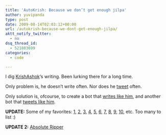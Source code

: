 ```yaml
---
title: 'AutoKrish: Because we don’t get enough jilpa'
author: yuvipanda
type: post
date: 2009-08-14T02:03:12+00:00
url: /autokrish-because-we-dont-get-enough-jilpa/
aktt_notify_twitter:
  - no
dsq_thread_id:
  - 521883699
categories:
  - code

---
```

I dig [KrishAshok][1]&#8216;s writing. Been lurking there for a long time.

Only problem is, he doesn&#8217;t write often. Nor does he [tweet][2] often.

Only solution is, ofcourse, to create a bot that [writes like him][3], and another bot that [tweets like him][4].

**UPDATE:** Some of my favorites: [1][5], [2][6], [3][7], [4][8], [5][9], [6][10], [7][11], [8][12], [9][13], [10][14], etc. Too many to list :)

**UPDATE 2:** [Absolute Ripper][15]

 [1]: http://krishashok.wordpress.com
 [2]: http://twitter.com/krishashok
 [3]: http://yuvisense.net/autokrish
 [4]: http://twitter.com/autokrish
 [5]: http://yuvisense.net/autokrish/#624
 [6]: http://yuvisense.net/autokrish/#60371
 [7]: http://yuvisense.net/autokrish/#98437
 [8]: http://yuvisense.net/autokrish/#27352
 [9]: http://yuvisense.net/autokrish/#66943
 [10]: http://yuvisense.net/autokrish/#95354
 [11]: http://yuvisense.net/autokrish/#39727
 [12]: http://yuvisense.net/autokrish/#11220
 [13]: http://yuvisense.net/autokrish/#46690
 [14]: http://yuvisense.net/autokrish/#80700
 [15]: http://yuvisense.net/autokrish/#38479
